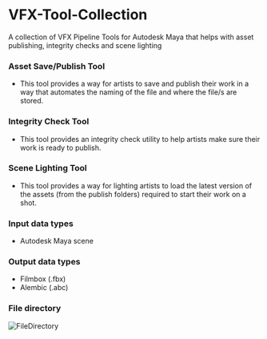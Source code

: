 # VFX-Tool-Collection
A collection of VFX Pipeline Tools for Autodesk Maya that helps with asset publishing,  integrity checks and scene lighting

### Asset Save/Publish Tool
- This tool provides a way for artists to save and publish their work in a way that
automates the naming of the file and where the file/s are stored.

### Integrity Check Tool
- This tool provides an integrity check utility to help artists make sure their work is
ready to publish.

### Scene Lighting Tool
- This tool provides a way for lighting artists to load the latest version of the assets
(from the publish folders) required to start their work on a shot.

### Input data types
- Autodesk Maya scene

### Output data types
- Filmbox (.fbx)
- Alembic (.abc)

### File directory
![FileDirectory](https://github.com/Wenorter/VFX-Tool-Collection/assets/44455243/2dab2adb-1ff5-4c3d-8e9a-e54d7893b9e9)

